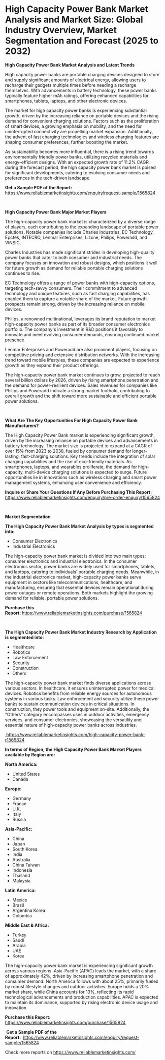 <p><h1>High Capacity Power Bank Market Analysis and Market Size: Global Industry Overview, Market Segmentation and Forecast (2025 to 2032)</h1></p><p><strong>High Capacity Power Bank Market Analysis and Latest Trends</strong></p>
<p><p>High capacity power banks are portable charging devices designed to store and supply significant amounts of electrical energy, allowing users to recharge their gadgets multiple times before needing a recharge themselves. With advancements in battery technology, these power banks typically feature higher mAh ratings, offering enhanced capabilities for smartphones, tablets, laptops, and other electronic devices.</p><p>The market for high capacity power banks is experiencing substantial growth, driven by the increasing reliance on portable devices and the rising demand for convenient charging solutions. Factors such as the proliferation of smart devices, a growing emphasis on mobility, and the need for uninterrupted connectivity are propelling market expansion. Additionally, the advent of fast charging technologies and wireless charging features are shaping consumer preferences, further boosting the market.</p><p>As sustainability becomes more influential, there is a rising trend towards environmentally friendly power banks, utilizing recycled materials and energy-efficient designs. With an expected growth rate of 11.2% CAGR during the forecast period, the high capacity power bank market is poised for significant developments, catering to evolving consumer needs and preferences in the tech-driven landscape.</p></p>
<p><strong>Get a Sample PDF of the Report:&nbsp;</strong> <a href="https://www.reliablemarketinsights.com/enquiry/request-sample/1565824?utm_campaign=2176&utm_medium=2&utm_source=Github&utm_content=ia&utm_term=15022025&utm_id=high-capacity-power-bank">https://www.reliablemarketinsights.com/enquiry/request-sample/1565824</a></p>
<p>&nbsp;</p>
<p><strong>High Capacity Power Bank Major Market Players</strong></p>
<p><p>The high-capacity power bank market is characterized by a diverse range of players, each contributing to the expanding landscape of portable power solutions. Notable companies include Charles Industries, EC Technology, Epctek, INTECRO, Lenmar Enterprises, Lizone, Philips, Poweradd, and VINSIC.</p><p>Charles Industries has made significant strides in developing high-quality power banks that cater to both consumer and industrial needs. The company focuses on innovation and robust designs, which positions it well for future growth as demand for reliable portable charging solutions continues to rise.</p><p>EC Technology offers a range of power banks with high-capacity options, targeting tech-savvy consumers. Their commitment to advanced technology and unique features, such as fast charging capabilities, has enabled them to capture a notable share of the market. Future growth prospects remain strong, driven by the increasing reliance on mobile devices.</p><p>Philips, a renowned multinational, leverages its brand reputation to market high-capacity power banks as part of its broader consumer electronics portfolio. The company's investment in R&D positions it favorably to innovate and meet evolving consumer demands, ensuring continued market presence.</p><p>Lenmar Enterprises and Poweradd are also prominent players, focusing on competitive pricing and extensive distribution networks. With the increasing trend toward mobile lifestyles, these companies are expected to experience growth as they expand their product offerings.</p><p>The high-capacity power bank market continues to grow, projected to reach several billion dollars by 2026, driven by rising smartphone penetration and the demand for power-resilient devices. Sales revenues for companies like Philips and Poweradd indicate a strong market foothold, contributing to overall growth and the shift toward more sustainable and efficient portable power solutions.</p></p>
<p>&nbsp;</p>
<p><strong>What Are The Key Opportunities For High Capacity Power Bank Manufacturers?</strong></p>
<p><p>The High Capacity Power Bank market is experiencing significant growth, driven by the increasing reliance on portable devices and advancements in battery technology. The market size is projected to expand at a CAGR of over 15% from 2023 to 2030, fueled by consumer demand for longer-lasting, fast-charging solutions. Key trends include the integration of solar charging capabilities and the rise of eco-friendly materials. As smartphones, laptops, and wearables proliferate, the demand for high-capacity, multi-device charging solutions is expected to surge. Future opportunities lie in innovations such as wireless charging and smart power management systems, enhancing user convenience and efficiency.</p></p>
<p><strong>Inquire or Share Your Questions If Any Before Purchasing This Report:</strong> <a href="https://www.reliablemarketinsights.com/enquiry/pre-order-enquiry/1565824?utm_campaign=2176&utm_medium=2&utm_source=Github&utm_content=ia&utm_term=15022025&utm_id=high-capacity-power-bank">https://www.reliablemarketinsights.com/enquiry/pre-order-enquiry/1565824</a></p>
<p>&nbsp;</p>
<p><strong>Market Segmentation</strong></p>
<p><strong>The High Capacity Power Bank Market Analysis by types is segmented into:</strong></p>
<p><ul><li>Consumer Electronics</li><li>Industrial Electronics</li></ul></p>
<p><p>The high-capacity power bank market is divided into two main types: consumer electronics and industrial electronics. In the consumer electronics sector, power banks are widely used for smartphones, tablets, and laptops, catering to individuals’ portable charging needs. Meanwhile, in the industrial electronics market, high-capacity power banks serve equipment in sectors like telecommunications, healthcare, and manufacturing, ensuring that essential devices remain operational during power outages or remote operations. Both markets highlight the growing demand for reliable, portable power solutions.</p></p>
<p><strong>Purchase this Report:&nbsp;</strong><a href="https://www.reliablemarketinsights.com/purchase/1565824?utm_campaign=2176&utm_medium=2&utm_source=Github&utm_content=ia&utm_term=15022025&utm_id=high-capacity-power-bank">https://www.reliablemarketinsights.com/purchase/1565824</a></p>
<p>&nbsp;</p>
<p><strong>The High Capacity Power Bank Market Industry Research by Application is segmented into:</strong></p>
<p><ul><li>Healthcare</li><li>Robotics</li><li>Law Enforcement</li><li>Security</li><li>Construction</li><li>Others</li></ul></p>
<p><p>The high-capacity power bank market finds diverse applications across various sectors. In healthcare, it ensures uninterrupted power for medical devices. Robotics benefits from reliable energy sources for autonomous systems in various tasks. Law enforcement and security utilize these power banks to sustain communication devices in critical situations. In construction, they power tools and equipment on-site. Additionally, the "Others" category encompasses uses in outdoor activities, emergency services, and consumer electronics, showcasing the versatility and essential nature of high-capacity power banks across industries.</p></p>
<p><a href="https://www.reliablemarketinsights.com/high-capacity-power-bank-r1565824?utm_campaign=2176&utm_medium=2&utm_source=Github&utm_content=ia&utm_term=15022025&utm_id=high-capacity-power-bank">&nbsp;https://www.reliablemarketinsights.com/high-capacity-power-bank-r1565824</a></p>
<p><strong>In terms of Region, the High Capacity Power Bank Market Players available by Region are:</strong></p>
<p>
    <p> <strong> North America: </strong>
        <ul>
            <li>United States</li>
            <li>Canada</li>
        </ul>
        </p> 
    <p> <strong> Europe: </strong>
        <ul>
            <li>Germany</li>
            <li>France</li>
            <li>U.K.</li>
            <li>Italy</li>
            <li>Russia</li>
        </ul>
        </p> 
    <p> <strong> Asia-Pacific: </strong>
        <ul>
            <li>China</li>
            <li>Japan</li>
            <li>South Korea</li>
            <li>India</li>
            <li>Australia</li>
            <li>China Taiwan</li>
            <li>Indonesia</li>
            <li>Thailand</li>
            <li>Malaysia</li>
        </ul>
        </p> 
    <p> <strong> Latin America: </strong>
        <ul>
            <li>Mexico</li>
            <li>Brazil</li>
            <li>Argentina Korea</li>
            <li>Colombia</li>
        </ul>
        </p> 
    <p> <strong> Middle East & Africa: </strong>
        <ul>
            <li>Turkey</li>
            <li>Saudi</li>
            <li>Arabia</li>
            <li>UAE</li>
            <li>Korea</li>
        </ul>
    </p>
    </p>
<p><p>The high-capacity power bank market is experiencing significant growth across various regions. Asia-Pacific (APAC) leads the market, with a share of approximately 42%, driven by increasing smartphone penetration and consumer demand. North America follows with about 25%, primarily fueled by robust lifestyle changes and outdoor activities. Europe holds a 20% market share, while China accounts for 13%, reflecting its rapid technological advancements and production capabilities. APAC is expected to maintain its dominance, supported by rising electronic device usage and innovation.</p></p>
<p><strong>Purchase this Report: </strong><a href="https://www.reliablemarketinsights.com/purchase/1565824?utm_campaign=2176&utm_medium=2&utm_source=Github&utm_content=ia&utm_term=15022025&utm_id=high-capacity-power-bank">https://www.reliablemarketinsights.com/purchase/1565824</a></p>
<p>&nbsp;<strong>Get a Sample PDF of the Report:&nbsp;&nbsp;</strong><a href="https://www.reliablemarketinsights.com/enquiry/request-sample/1565824?utm_campaign=2176&utm_medium=2&utm_source=Github&utm_content=ia&utm_term=15022025&utm_id=high-capacity-power-bank">https://www.reliablemarketinsights.com/enquiry/request-sample/1565824</a></p>
<p><strong></strong></p>
<p>Check more reports on <a href="https://www.reliablemarketinsights.com/?utm_campaign=2176&utm_medium=2&utm_source=Github&utm_content=ia&utm_term=15022025&utm_id=high-capacity-power-bank">https://www.reliablemarketinsights.com/</a></p>